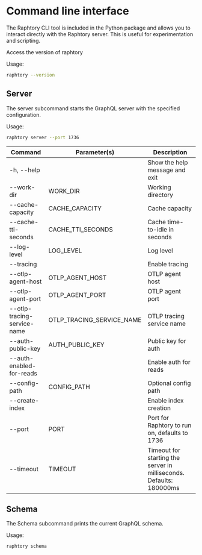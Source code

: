 # Command line interface

The Raphtory CLI tool is included in the Python package and allows you to interact directly with the Raphtory server. This is useful for experimentation and scripting.

Access the version of raphtory

Usage:

```sh
raphtory --version
```

## Server

The server subcommand starts the GraphQL server with the specified configuration.

Usage:

```sh
raphtory server --port 1736
```

| Command                     | Parameter(s)              | Description                                                         |
|-----------------------------|---------------------------|---------------------------------------------------------------------|
| -h, --help                  |                           | Show the help message and exit                                      |
| --work-dir                  | WORK_DIR                  | Working directory                                                   |
| --cache-capacity            | CACHE_CAPACITY            | Cache capacity                                                      |
| --cache-tti-seconds         | CACHE_TTI_SECONDS         | Cache time-to-idle in seconds                                       |
| --log-level                 | LOG_LEVEL                 | Log level                                                           |
| --tracing                   |                           | Enable tracing                                                      |
| --otlp-agent-host           | OTLP_AGENT_HOST           | OTLP agent host                                                     |
| --otlp-agent-port           | OTLP_AGENT_PORT           | OTLP agent port                                                     |
| --otlp-tracing-service-name | OTLP_TRACING_SERVICE_NAME | OTLP tracing service name                                           |
| --auth-public-key           | AUTH_PUBLIC_KEY           | Public key for auth                                                 |
| --auth-enabled-for-reads    |                           | Enable auth for reads                                               |
| --config-path               | CONFIG_PATH               | Optional config path                                                |
| --create-index              |                           | Enable index creation                                               |
| --port                      | PORT                      | Port for Raphtory to run on, defaults to 1736                       |
| --timeout                   | TIMEOUT                   | Timeout for starting the server in milliseconds. Defaults: 180000ms |

## Schema

The Schema subcommand prints the current GraphQL schema.

Usage:

```sh
raphtory schema
```
